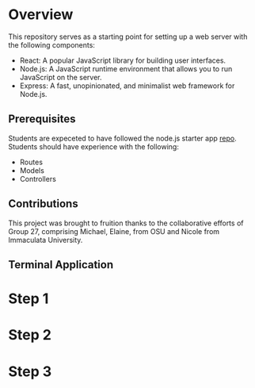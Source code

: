 # Overview
This repository serves as a starting point for setting up a web server with the following components:

- React: A popular JavaScript library for building user interfaces.
- Node.js: A JavaScript runtime environment that allows you to run JavaScript on the server.
- Express: A fast, unopinionated, and minimalist web framework for Node.js.
## Prerequisites
Students are expeceted to have followed the node.js starter app [repo](https://github.com/osu-cs340-ecampus/nodejs-starter-app/tree/main).
Students should have experience with the following:
- Routes
- Models
- Controllers
## Contributions 
This project was brought to fruition thanks to the collaborative efforts of Group 27, comprising Michael, Elaine, from OSU and Nicole from Immaculata University.
## Terminal Application 
# Step 1
# Step 2
# Step 3
